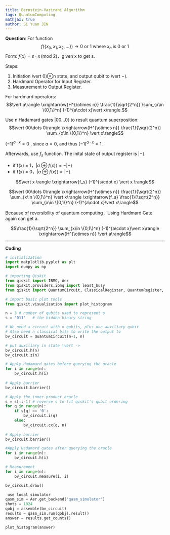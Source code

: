 ```yaml
---
title: Bernstein-Vazirani Algorithm
tags: QuantumComputing
mathjax: true
author: Si Yuan JIN
---
```


**Question**: For function
$$f(\{x_0,x_1,x_2,...\}) \rightarrow 0 \textrm{ or } 1 \textrm{ where } x_n \textrm{ is }0 \textrm{ or } 1$$
Form: $f(x) = s \cdot x \, \text{(mod 2)}$，given x to get s.

Steps:
1. Initiation \vert 0⟩⊗n  state, and output qubit to \vert −⟩. 
2. Hardmard Operator for Input Register.
3. Measurement to Output Register.
    
For hardmard operators:
$$\vert a\rangle \xrightarrow{H^{\otimes n}} \frac{1}{\sqrt{2^n}} \sum_{x\in \{0,1\}^n} (-1)^{a\cdot x}\vert x\rangle.$$

Use n Hadamard gates $\vert 00\dots 0\rangle$ to result quantum superposition:
$$\vert 00\dots 0\rangle \xrightarrow{H^{\otimes n}} \frac{1}{\sqrt{2^n}} \sum_{x\in \{0,1\}^n} \vert x\rangle$$

$(-1)^{a\cdot x}=0$ , since $a=0,$ and thus $(-1)^{a\cdot x} = 1$.

Afterwards, use $f_{s}$ function. The inital state of output register is $\vert {-}\rangle$.
 - if f(x) = 1，$\vert a \oplus f(x)\rangle = -\vert {-}\rangle$ 
 - if f(x) = 0，$\vert a \oplus   f(x)\rangle = \vert {-}\rangle$

$$\vert x \rangle \xrightarrow{f_s} (-1)^{s\cdot x} \vert x \rangle$$

$$\vert 00\dots 0\rangle \xrightarrow{H^{\otimes n}} \frac{1}{\sqrt{2^n}} \sum_{x\in \{0,1\}^n} \vert x\rangle \xrightarrow{f_a} \frac{1}{\sqrt{2^n}} \sum_{x\in \{0,1\}^n} (-1)^{a\cdot x}\vert x\rangle$$

Because of reversibility of quantum computing，Using Hardmard Gate again can get a.

$$\frac{1}{\sqrt{2^n}} \sum_{x\in \{0,1\}^n} (-1)^{a\cdot x}\vert x\rangle \xrightarrow{H^{\otimes n}} \vert a\rangle$$



---
**Coding**
```python
# initialization
import matplotlib.pyplot as plt
import numpy as np

# importing Qiskit
from qiskit import IBMQ, Aer
from qiskit.providers.ibmq import least_busy
from qiskit import QuantumCircuit, ClassicalRegister, QuantumRegister, transpile, assemble

# import basic plot tools
from qiskit.visualization import plot_histogram

n = 3 # number of qubits used to represent s
s = '011'   # the hidden binary string

# We need a circuit with n qubits, plus one auxiliary qubit
# Also need n classical bits to write the output to
bv_circuit = QuantumCircuit(n+1, n)

# put auxiliary in state \vert ->
bv_circuit.h(n)
bv_circuit.z(n)

# Apply Hadamard gates before querying the oracle
for i in range(n):
    bv_circuit.h(i)
    
# Apply barrier 
bv_circuit.barrier()

# Apply the inner-product oracle
s = s[::-1] # reverse s to fit qiskit's qubit ordering
for q in range(n):
    if s[q] == '0':
        bv_circuit.i(q)
    else:
        bv_circuit.cx(q, n)
        
# Apply barrier 
bv_circuit.barrier()

#Apply Hadamard gates after querying the oracle
for i in range(n):
    bv_circuit.h(i)

# Measurement
for i in range(n):
    bv_circuit.measure(i, i)

bv_circuit.draw()

 use local simulator
qasm_sim = Aer.get_backend('qasm_simulator')
shots = 1024
qobj = assemble(bv_circuit)
results = qasm_sim.run(qobj).result()
answer = results.get_counts()

plot_histogram(answer)
```
